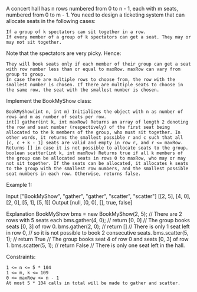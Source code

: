 A concert hall has n rows numbered from 0 to n - 1, each with m seats, numbered from 0 to m - 1. You need to design a ticketing system that can allocate seats in the following cases:

    If a group of k spectators can sit together in a row.
    If every member of a group of k spectators can get a seat. They may or may not sit together.

Note that the spectators are very picky. Hence:

    They will book seats only if each member of their group can get a seat with row number less than or equal to maxRow. maxRow can vary from group to group.
    In case there are multiple rows to choose from, the row with the smallest number is chosen. If there are multiple seats to choose in the same row, the seat with the smallest number is chosen.

Implement the BookMyShow class:

    BookMyShow(int n, int m) Initializes the object with n as number of rows and m as number of seats per row.
    int[] gather(int k, int maxRow) Returns an array of length 2 denoting the row and seat number (respectively) of the first seat being allocated to the k members of the group, who must sit together. In other words, it returns the smallest possible r and c such that all [c, c + k - 1] seats are valid and empty in row r, and r <= maxRow. Returns [] in case it is not possible to allocate seats to the group.
    boolean scatter(int k, int maxRow) Returns true if all k members of the group can be allocated seats in rows 0 to maxRow, who may or may not sit together. If the seats can be allocated, it allocates k seats to the group with the smallest row numbers, and the smallest possible seat numbers in each row. Otherwise, returns false.
    
Example 1:

Input
["BookMyShow", "gather", "gather", "scatter", "scatter"]
[[2, 5], [4, 0], [2, 0], [5, 1], [5, 1]]
Output
[null, [0, 0], [], true, false]

Explanation
BookMyShow bms = new BookMyShow(2, 5); // There are 2 rows with 5 seats each 
bms.gather(4, 0); // return [0, 0]
                  // The group books seats [0, 3] of row 0. 
bms.gather(2, 0); // return []
                  // There is only 1 seat left in row 0,
                  // so it is not possible to book 2 consecutive seats. 
bms.scatter(5, 1); // return True
                   // The group books seat 4 of row 0 and seats [0, 3] of row 1. 
bms.scatter(5, 1); // return False
                   // There is only one seat left in the hall.

 

Constraints:

    1 <= n <= 5 * 104
    1 <= m, k <= 109
    0 <= maxRow <= n - 1
    At most 5 * 104 calls in total will be made to gather and scatter.
